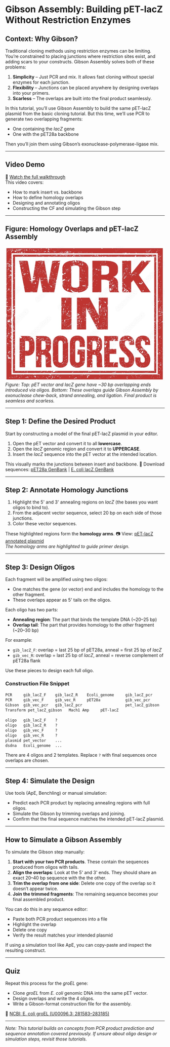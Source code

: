 # Gibson Assembly: Building pET-lacZ Without Restriction Enzymes

## Context: Why Gibson?

Traditional cloning methods using restriction enzymes can be limiting. You’re constrained to placing junctions where restriction sites exist, and adding scars to your constructs. Gibson Assembly solves both of these problems:

1. **Simplicity** – Just PCR and mix. It allows fast cloning without special enzymes for each junction.
2. **Flexibility** – Junctions can be placed anywhere by designing overlaps into your primers.
3. **Scarless** – The overlaps are built into the final product seamlessly.

In this tutorial, you’ll use Gibson Assembly to build the same pET-lacZ plasmid from the basic cloning tutorial. But this time, we’ll use PCR to generate two overlapping fragments:
- One containing the *lacZ* gene
- One with the pET28a backbone

Then you’ll join them using Gibson’s exonuclease-polymerase-ligase mix.

---

## Video Demo

🎥 [Watch the full walkthrough](https://www.youtube.com/embed/STUB_URL_PLACEHOLDER)  
This video covers:
- How to mark insert vs. backbone
- How to define homology overlaps
- Designing and annotating oligos
- Constructing the CF and simulating the Gibson step

---

## Figure: Homology Overlaps and pET-lacZ Assembly

![Gibson Assembly Schematic](images/gibson_lacz_assembly.png)  
*Figure: Top: pET vector and lacZ gene have ~30 bp overlapping ends introduced via oligos. Bottom: These overlaps guide Gibson Assembly by exonuclease chew-back, strand annealing, and ligation. Final product is seamless and scarless.*

---

## Step 1: Define the Desired Product
Start by constructing a model of the final pET-lacZ plasmid in your editor.

1. Open the pET vector and convert it to all **lowercase**.
2. Open the *lacZ* genomic region and convert it to **UPPERCASE**.
3. Insert the *lacZ* sequence into the pET vector at the intended location.

This visually marks the junctions between insert and backbone.
🔗 Download sequences: [pET28a GenBank](downloads/pet28a.gb) | [E. coli lacZ GenBank](downloads/lacz.gb)

---

## Step 2: Annotate Homology Junctions
1. Highlight the 5' and 3' annealing regions on *lacZ* (the bases you want oligos to bind to).
2. From the adjacent vector sequence, select 20 bp on each side of those junctions.
3. Color these vector sequences.

These highlighted regions form the **homology arms**.
📷 View: [pET-lacZ annotated plasmid](images/pet_lacZ_seqviz.png)  
*The homology arms are highlighted to guide primer design.*

---

## Step 3: Design Oligos
Each fragment will be amplified using two oligos:
- One matches the gene (or vector) end and includes the homology to the other fragment.
- These overlaps appear as 5' tails on the oligos.

Each oligo has two parts:
- **Annealing region**: The part that binds the template DNA (~20–25 bp)
- **Overlap tail**: The part that provides homology to the *other* fragment (~20–30 bp)

For example:
- `gib_lacZ_F`: overlap = last 25 bp of pET28a, anneal = first 25 bp of *lacZ*
- `gib_vec_R`: overlap = last 25 bp of *lacZ*, anneal = reverse complement of pET28a flank

Use these pieces to design each full oligo.

### Construction File Snippet
```
PCR     gib_lacZ_F    gib_lacZ_R    Ecoli_genome     gib_lacZ_pcr
PCR     gib_vec_F     gib_vec_R     pET28a           gib_vec_pcr
Gibson  gib_vec_pcr   gib_lacZ_pcr                   pet_lacZ_gibson
Transform pet_lacZ_gibson   Mach1 Amp     pET-lacZ

oligo   gib_lacZ_F    ?
oligo   gib_lacZ_R    ?
oligo   gib_vec_F     ?
oligo   gib_vec_R     ?
plasmid pet_vector    ...
dsdna   Ecoli_genome  ...
```

There are 4 oligos and 2 templates. Replace `?` with final sequences once overlaps are chosen.

---

## Step 4: Simulate the Design
Use tools (ApE, Benchling) or manual simulation:

- Predict each PCR product by replacing annealing regions with full oligos.
- Simulate the Gibson by trimming overlaps and joining.
- Confirm that the final sequence matches the intended pET-lacZ plasmid.

---

## How to Simulate a Gibson Assembly

To simulate the Gibson step manually:

1. **Start with your two PCR products**. These contain the sequences produced from oligos with tails.
2. **Align the overlaps**: Look at the 5' and 3' ends. They should share an exact 20–40 bp sequence with the the other.
3. **Trim the overlap from one side**: Delete one copy of the overlap so it doesn’t appear twice.
4. **Join the trimmed fragments**: The remaining sequence becomes your final assembled product.

You can do this in any sequence editor:
- Paste both PCR product sequences into a file
- Highlight the overlap
- Delete one copy
- Verify the result matches your intended plasmid

If using a simulation tool like ApE, you can copy-paste and inspect the resulting construct.

---

## Quiz

Repeat this process for the *groEL* gene:
- Clone *groEL* from *E. coli* genomic DNA into the same pET vector.
- Design overlaps and write the 4 oligos.
- Write a Gibson-format construction file for the assembly.

🔗 [NCBI: E. coli groEL (U00096.3: 281583–283185)](https://www.ncbi.nlm.nih.gov/nuccore/U00096.3?report=genbank&from=281583&to=283185)

---

*Note: This tutorial builds on concepts from PCR product prediction and sequence annotation covered previously. If unsure about oligo design or simulation steps, revisit those tutorials.*
